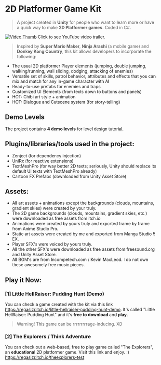 # 2D Platformer Game Kit

> A project created in **Unity** for people who want to learn more or have a quick way to make **2D Platformer games.** Coded in C#.

[![Video Thumb](http://img.youtube.com/vi/LnppAdsD4Lo/0.jpg)](https://www.youtube.com/watch?v=LnppAdsD4Lo) Click to see YouTube video trailer.

> Inspired by **Super Mario Maker**, **Ninja Arashi** (a mobile game) and **Donkey Kong Country**, this kit allows developers to incorporate the following:
- The usual 2D platformer Player elements (jumping, double jumping, walking/running, wall sliding, dodging, attacking of enemies)
- Versatile set of skills, patrol behavior, attributes and effects that you can mix and match for any in-game character with AI
- Ready-to-use prefabs for enemies and traps
- Customized UI Elements (from texts down to buttons and panels)
- HOT: Chibi art style + animation
- HOT: Dialogue and Cutscene system (for story-telling)

## Demo Levels
The project contains **4 demo levels** for level design tutorial.

## Plugins/libraries/tools used in the project:
- Zenject (for dependency injection)
- UniRx (for reactive extensions)
- TextMeshPro (for way better 2D texts; seriously, Unity should replace its default UI texts with TextMeshPro already)
- Cartoon FX Prefabs (downloaded from Unity Asset Store)

## Assets:
- All art assets + animations except the backgrounds (clouds, mountains, gradient skies) were created by your truly.
- The 2D game backgrounds (clouds, mountains, gradient skies, etc.) were downloaded as free assets from itch.io
- Animations were created by yours truly and exported frame by frame from Anime Studio Pro.
- Static art assets were created by me and exported from Manga Studio 5 EX.
- Player SFX's were voiced by yours truly.
- All the other SFX's were downloaded as free assets from freesound.org and Unity Asset Store.
- All BGM's are from Incompetech.com / Kevin MacLeod. I do not own these awesomely free music pieces.

## Play it Now:
### [1] Little HellRaiser: Pudding Hunt (Demo)
You can check a game created with the kit via this link https://regaslzr.itch.io/little-hellraiser-pudding-hunt-demo. It's called "Little HellRaiser: Pudding Hunt" and it's **free to download** and **play**.
>Warning! This game can be rrrrrrrrrage-inducing. XD

### [2] The Explorers / Think Adventure
You can check out a web-based, free to play game called "The Explorers", an **educational** 2D platformer game. Visit this link and enjoy. :) https://regaslzr.itch.io/theexplorers-test
